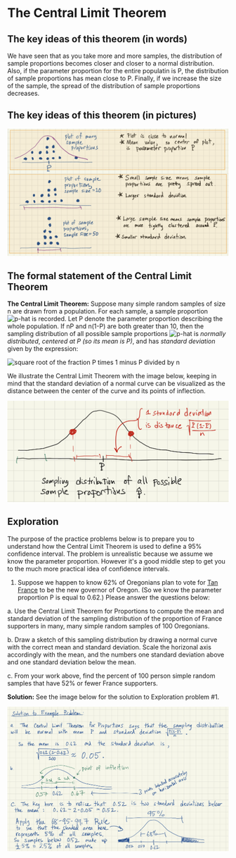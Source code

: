 # The Central Limit Theorem

## The key ideas of this theorem (in words)
We have seen that as you take more and more samples, the distribution of sample proportions becomes closer and closer to a normal distribution. Also, if the parameter proportion for the entire populatin is P, the distribution of sample proportions has mean close to P. Finally, if we increase the size of the sample, the spread of the distribution of sample proportions decreases.

## The key ideas of this theorem (in pictures)

![Diagram showing sampling distributions as sample size increases](../images/clt_motivation.png)

## The formal statement of the Central Limit Theorem

**The Central Limit Theorem:**  Suppose many simple random samples of size n are drawn from a population.  For each sample, a sample proportion ![p-hat](https://latex.codecogs.com/gif.latex?\hat{p}) is recorded.  Let P denote the parameter proportion describing the whole population.  If nP and n(1-P) are both greater than 10, then the sampling distribution of all possible sample proportions ![p-hat](https://latex.codecogs.com/gif.latex?\hat{p}) is *normally distributed*, *centered at P (so its mean is P)*, and has *standard deviation* given by the expression:

![square root of the fraction P times 1 minus P divided by n](https://latex.codecogs.com/gif.latex?\sqrt{\frac{P(1-P)}{n}})

We illustrate the Central Limit Theorem with the image below, keeping in mind that the standard deviation of a normal curve can be visualized as the distance between the center of the curve and its points of inflection.  

![Diagram showing normal curve with center P and standard deviation from the Central Limit Theorem](../images/clt_image.png)

## Exploration

The purpose of the practice problems below is to prepare you to understand how the Central Limit Theorem is used to define a 95% confidence interval. The problem is unrealistic because we assume we know the parameter proportion.  However it's a good middle step to get you to the much more practical idea of confidence intervals.

1. Suppose we happen to know 62% of Oregonians plan to vote for [Tan France](https://en.wikipedia.org/wiki/Tan_France) to be the new governor of Oregon.  (So we know the parameter proportion P is equal to 0.62.) Please answer the questions below:

  a. Use the Central Limit Theorem for Proportions to compute the mean and standard deviation of the sampling distribution of the proportion of France supporters in many, many simple random samples of 100 Oregonians.
  
  b. Draw a sketch of this sampling distribution by drawing a normal curve with the correct mean and standard deviation.  Scale the horizonal axis accordingly with the mean, and the numbers one standard deviation above and one standard deviation below the mean.
  
  c. From your work above, find the percent of 100 person simple random samples that have 52% or fewer France supporters.
  
  **Solution:** See the image below for the solution to Exploration problem #1.
  
  ![Solution to Exploration problem #1](../images/clt_solution.png)

